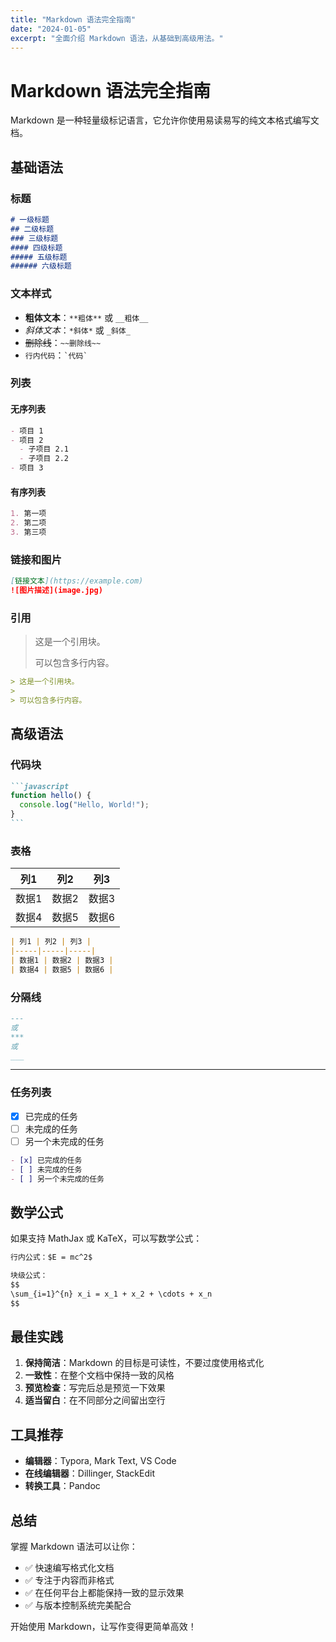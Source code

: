 ```yaml
---
title: "Markdown 语法完全指南"
date: "2024-01-05"
excerpt: "全面介绍 Markdown 语法，从基础到高级用法。"
---
```


# Markdown 语法完全指南

Markdown 是一种轻量级标记语言，它允许你使用易读易写的纯文本格式编写文档。

## 基础语法

### 标题

```markdown
# 一级标题
## 二级标题
### 三级标题
#### 四级标题
##### 五级标题
###### 六级标题
```

### 文本样式

- **粗体文本**：`**粗体**` 或 `__粗体__`
- *斜体文本*：`*斜体*` 或 `_斜体_`
- ~~删除线~~：`~~删除线~~`
- `行内代码`：`` `代码` ``

### 列表

#### 无序列表
```markdown
- 项目 1
- 项目 2
  - 子项目 2.1
  - 子项目 2.2
- 项目 3
```

#### 有序列表
```markdown
1. 第一项
2. 第二项
3. 第三项
```

### 链接和图片

```markdown
[链接文本](https://example.com)
![图片描述](image.jpg)
```

### 引用

> 这是一个引用块。
> 
> 可以包含多行内容。

```markdown
> 这是一个引用块。
> 
> 可以包含多行内容。
```

## 高级语法

### 代码块

````markdown
```javascript
function hello() {
  console.log("Hello, World!");
}
```
````

### 表格

| 列1 | 列2 | 列3 |
|-----|-----|-----|
| 数据1 | 数据2 | 数据3 |
| 数据4 | 数据5 | 数据6 |

```markdown
| 列1 | 列2 | 列3 |
|-----|-----|-----|
| 数据1 | 数据2 | 数据3 |
| 数据4 | 数据5 | 数据6 |
```

### 分隔线

```markdown
---
或
***
或
___
```

---

### 任务列表

- [x] 已完成的任务
- [ ] 未完成的任务
- [ ] 另一个未完成的任务

```markdown
- [x] 已完成的任务
- [ ] 未完成的任务
- [ ] 另一个未完成的任务
```

## 数学公式

如果支持 MathJax 或 KaTeX，可以写数学公式：

```markdown
行内公式：$E = mc^2$

块级公式：
$$
\sum_{i=1}^{n} x_i = x_1 + x_2 + \cdots + x_n
$$
```

## 最佳实践

1. **保持简洁**：Markdown 的目标是可读性，不要过度使用格式化
2. **一致性**：在整个文档中保持一致的风格
3. **预览检查**：写完后总是预览一下效果
4. **适当留白**：在不同部分之间留出空行

## 工具推荐

- **编辑器**：Typora, Mark Text, VS Code
- **在线编辑器**：Dillinger, StackEdit
- **转换工具**：Pandoc

## 总结

掌握 Markdown 语法可以让你：

- ✅ 快速编写格式化文档
- ✅ 专注于内容而非格式
- ✅ 在任何平台上都能保持一致的显示效果
- ✅ 与版本控制系统完美配合

开始使用 Markdown，让写作变得更简单高效！